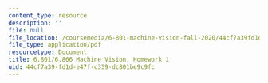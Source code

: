 ```yaml
---
content_type: resource
description: ''
file: null
file_location: /coursemedia/6-801-machine-vision-fall-2020/44cf7a39fd1de47fc359dc801be9c9fc_MIT6_801F20_hw1.pdf
file_type: application/pdf
resourcetype: Document
title: 6.801/6.866 Machine Vision, Homework 1
uid: 44cf7a39-fd1d-e47f-c359-dc801be9c9fc
---
```

